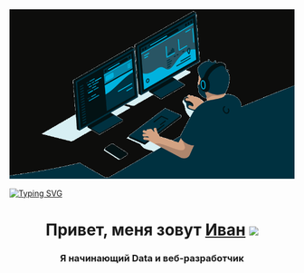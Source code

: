 <img src="https://github.com/Splucheviy/Splucheviy/blob/main/img/user%20(2).gif?raw=true" text-align='center' alt="шапка профиля">

[![Typing SVG](https://readme-typing-svg.herokuapp.com?color=%2336BCF7&lines=Computer+science+and+Web+developer+student)](https://github.com/Splucheviy)

<h1 align="center">Привет, меня зовут <a href="https://github.com/Splucheviy" target="_blank">Иван</a> 
<img src="https://github.com/blackcater/blackcater/raw/main/images/Hi.gif" height="32"/></h1>
<h3 align="center">Я начинающий Data и веб-разработчик</h3>
